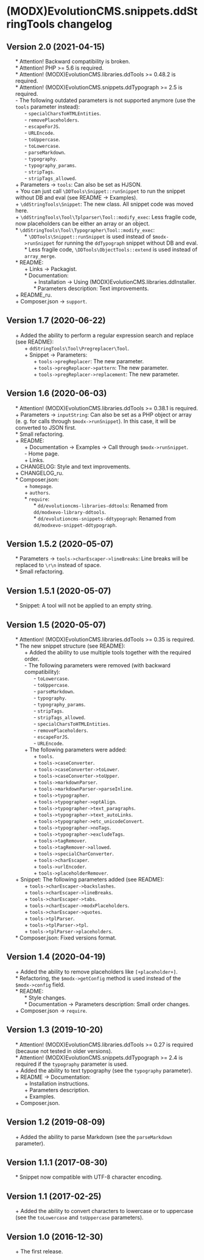 # (MODX)EvolutionCMS.snippets.ddStringTools changelog


## Version 2.0 (2021-04-15)
* \* Attention! Backward compatibility is broken.
* \* Attention! PHP >= 5.6 is required.
* \* Attention! (MODX)EvolutionCMS.libraries.ddTools >= 0.48.2 is required.
* \* Attention! (MODX)EvolutionCMS.snippets.ddTypograph >= 2.5 is required.
* \- The following outdated parameters is not supported anymore (use the `tools` parameter instead):
	* \- `specialCharsToHTMLEntities`.
	* \- `removePlaceholders`.
	* \- `escapeForJS`.
	* \- `URLEncode`.
	* \- `toUppercase`.
	* \- `toLowercase`.
	* \- `parseMarkdown`.
	* \- `typography`.
	* \- `typography_params`.
	* \- `stripTags`.
	* \- `stripTags_allowed`.
* \+ Parameters → `tools`: Can also be set as HJSON.
* \+ You can just call `\DDTools\Snippet::runSnippet` to run the snippet without DB and eval (see README → Examples).
* \+ `\ddStringTools\Snippet`: The new class. All snippet code was moved here.
* \+ `\ddStringTools\Tool\Tplparser\Tool::modify_exec`: Less fragile code, now placeholders can be either an array or an object.
* \* `\ddStringTools\Tool\Typographer\Tool::modify_exec`:
	* \* `\DDTools\Snippet::runSnippet` is used instead of `$modx->runSnippet` for running the `ddTypograph` snippet without DB and eval.
	* \* Less fragile code, `\DDTools\ObjectTools::extend` is used instead of `array_merge`.
* \* README:
	* \+ Links → Packagist.
	* \* Documentation:
		* \+ Installation → Using (MODX)EvolutionCMS.libraries.ddInstaller.
		* \* Parameters description: Text improvements.
* \+ README_ru.
* \+ Composer.json → `support`.


## Version 1.7 (2020-06-22)
* \+ Added the ability to perform a regular expression search and replace (see README):
	* \+ `ddStringTools\Tool\Pregreplacer\Tool`.
	* \+ Snippet → Parameters:
		* \+ `tools->pregReplacer`: The new parameter.
		* \+ `tools->pregReplacer->pattern`: The new parameter.
		* \+ `tools->pregReplacer->replacement`: The new parameter.


## Version 1.6 (2020-06-03)
* \* Attention! (MODX)EvolutionCMS.libraries.ddTools >= 0.38.1 is required.
* \+ Parameters → `inputString`: Can also be set as a PHP object or array (e. g. for calls through `$modx->runSnippet`). In this case, it will be converted to JSON first.
* \* Small refactoring.
* \+ README:
	* \+ Documentation → Examples → Call through `$modx->runSnippet`.
	* \- Home page.
	* \+ Links.
* \+ CHANGELOG: Style and text improvements.
* \+ CHANGELOG_ru.
* \* Composer.json:
	* \+ `homepage`.
	* \+ `authors`.
	* \* `require`:
		* \* `dd/evolutioncms-libraries-ddtools`: Renamed from `dd/modxevo-library-ddtools`.
		* \* `dd/evolutioncms-snippets-ddtypograph`: Renamed from `dd/modxevo-snippet-ddtypograph`.


## Version 1.5.2 (2020-05-07)
* \* Parameters → `tools->charEscaper->lineBreaks`: Line breaks will be replaced to `\r\n` instead of space.
* \* Small refactoring.


## Version 1.5.1 (2020-05-07)
* \* Snippet: A tool will not be applied to an empty string.


## Version 1.5 (2020-05-07)
* \* Attention! (MODX)EvolutionCMS.libraries.ddTools >= 0.35 is required.
* \* The new snippet structure (see README):
	* \+ Added the ability to use multiple tools together with the required order.
	* \- The following parameters were removed (with backward compatibility):
		* \- `toLowercase`.
		* \- `toUppercase`.
		* \- `parseMarkdown`.
		* \- `typography`.
		* \- `typography_params`.
		* \- `stripTags`.
		* \- `stripTags_allowed`.
		* \- `specialCharsToHTMLEntities`.
		* \- `removePlaceholders`.
		* \- `escapeForJS`.
		* \- `URLEncode`.
	* \+ The following parameters were added:
		* \+ `tools`.
		* \+ `tools->caseConverter`.
		* \+ `tools->caseConverter->toLower`.
		* \+ `tools->caseConverter->toUpper`.
		* \+ `tools->markdownParser`.
		* \+ `tools->markdownParser->parseInline`.
		* \+ `tools->typographer`.
		* \+ `tools->typographer->optAlign`.
		* \+ `tools->typographer->text_paragraphs`.
		* \+ `tools->typographer->text_autoLinks`.
		* \+ `tools->typographer->etc_unicodeConvert`.
		* \+ `tools->typographer->noTags`.
		* \+ `tools->typographer->excludeTags`.
		* \+ `tools->tagRemover`.
		* \+ `tools->tagRemover->allowed`.
		* \+ `tools->specialCharConverter`.
		* \+ `tools->charEscaper`.
		* \+ `tools->urlEncoder`.
		* \+ `tools->placeholderRemover`.
* \+ Snippet: The following parameters added (see README):
	* \+ `tools->charEscaper->backslashes`.
	* \+ `tools->charEscaper->lineBreaks`.
	* \+ `tools->charEscaper->tabs`.
	* \+ `tools->charEscaper->modxPlaceholders`.
	* \+ `tools->charEscaper->quotes`.
	* \+ `tools->tplParser`.
	* \+ `tools->tplParser->tpl`.
	* \+ `tools->tplParser->placeholders`.
* \* Composer.json: Fixed versions format.


## Version 1.4 (2020-04-19)
* \+ Added the ability to remove placeholders like `[+placeholder+]`.
* \* Refactoring, the `$modx->getConfig` method is used instead of the `$modx->config` field.
* \* README:
	* \* Style changes.
	* \* Documentation → Parameters description: Small order changes.
* \+ Composer.json → `require`.


## Version 1.3 (2019-10-20)
* \* Attention! (MODX)EvolutionCMS.libraries.ddTools >= 0.27 is required (because not tested in older versions).
* \* Attention! (MODX)EvolutionCMS.snippets.ddTypograph >= 2.4 is required if the `typography` parameter is used.
* \+ Added the ability to text typography (see the `typography` parameter).
* \+ README → Documentation:
	* \+ Installation instructions.
	* \+ Parameters description.
	* \+ Examples.
* \+ Composer.json.


## Version 1.2 (2019-08-09)
* \+ Added the ability to parse Markdown (see the `parseMarkdown` parameter).


## Version 1.1.1 (2017-08-30)
* \* Snippet now compatible with UTF-8 character encoding.


## Version 1.1 (2017-02-25)
* \+ Added the ability to convert characters to lowercase or to uppercase (see the `toLowercase` and `toUppercase` parameters).


## Version 1.0 (2016-12-30)
* \+ The first release.


<link rel="stylesheet" type="text/css" href="https://DivanDesign.ru/assets/files/ddMarkdown.css" />
<style>ul{list-style:none;}</style>